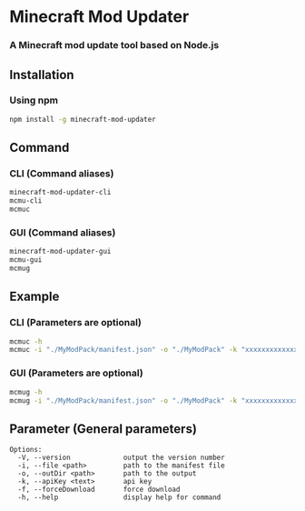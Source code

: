 # Minecraft Mod Updater
### A Minecraft mod update tool based on Node.js

## Installation
### Using npm
```bash
npm install -g minecraft-mod-updater
```

## Command
### CLI (Command aliases)
```bash
minecraft-mod-updater-cli
mcmu-cli
mcmuc
```
### GUI (Command aliases)
```bash
minecraft-mod-updater-gui
mcmu-gui
mcmug
```


## Example
### CLI (Parameters are optional)
```bash
mcmuc -h
mcmuc -i "./MyModPack/manifest.json" -o "./MyModPack" -k "xxxxxxxxxxxxxxxxxxxxxx" -f
```
### GUI (Parameters are optional)
```bash
mcmug -h
mcmug -i "./MyModPack/manifest.json" -o "./MyModPack" -k "xxxxxxxxxxxxxxxxxxxxxx" -f
```

## Parameter (General parameters)
```text
Options:
  -V, --version             output the version number
  -i, --file <path>         path to the manifest file
  -o, --outDir <path>       path to the output
  -k, --apiKey <text>       api key
  -f, --forceDownload       force download
  -h, --help                display help for command
```